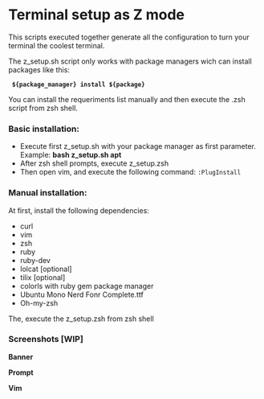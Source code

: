 <h1>Terminal setup as Z mode</h1>

This scripts executed together generate all the configuration to turn your terminal the coolest terminal.

The z_setup.sh script only works with package managers wich can install packages like this:

  <code><b> ${package_manager} install ${package}</b></code>

You can install the requeriments list manually and then execute the .zsh script from zsh shell.

<h3>Basic installation:</h3>

  - Execute first z_setup.sh with your package manager as first parameter. Example: <b>bash z_setup.sh apt</b>
  - After zsh shell prompts, execute z_setup.zsh
  - Then open vim, and execute the following command: <code>:PlugInstall</code>

<h3>Manual installation:</h3>

At first, install the following dependencies:

  - curl
  - vim
  - zsh
  - ruby
  - ruby-dev
  - lolcat [optional]
  - tilix  [optional]
  - colorls with ruby gem package manager
  - Ubuntu Mono Nerd Fonr Complete.ttf
  - Oh-my-zsh

The, execute the z_setup.zsh from zsh shell

<h3>Screenshots [WIP]</h3>

<b>Banner</b>

<b>Prompt</b>
![]()

<b>Vim</b>
![]()
